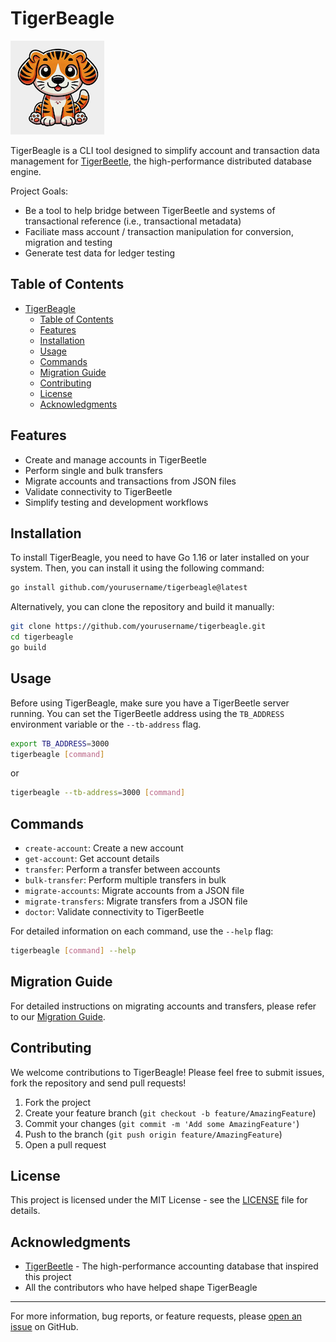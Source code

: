 # TigerBeagle

![TigerBeagle Logo](assets/logo.png)

TigerBeagle is a CLI tool designed to simplify account and transaction data management for [TigerBeetle](https://github.com/tigerbeetle/tigerbeetle), the high-performance distributed database engine.

Project Goals:

- Be a tool to help bridge between TigerBeetle and systems of transactional reference (i.e., transactional metadata)
- Faciliate mass account / transaction manipulation for conversion, migration and testing
- Generate test data for ledger testing

## Table of Contents

- [TigerBeagle](#tigerbeagle)
  - [Table of Contents](#table-of-contents)
  - [Features](#features)
  - [Installation](#installation)
  - [Usage](#usage)
  - [Commands](#commands)
  - [Migration Guide](#migration-guide)
  - [Contributing](#contributing)
  - [License](#license)
  - [Acknowledgments](#acknowledgments)

## Features

- Create and manage accounts in TigerBeetle
- Perform single and bulk transfers
- Migrate accounts and transactions from JSON files
- Validate connectivity to TigerBeetle
- Simplify testing and development workflows

## Installation

To install TigerBeagle, you need to have Go 1.16 or later installed on your system. Then, you can install it using the following command:

```bash
go install github.com/yourusername/tigerbeagle@latest
```

Alternatively, you can clone the repository and build it manually:

```bash
git clone https://github.com/yourusername/tigerbeagle.git
cd tigerbeagle
go build
```

## Usage

Before using TigerBeagle, make sure you have a TigerBeetle server running. You can set the TigerBeetle address using the `TB_ADDRESS` environment variable or the `--tb-address` flag.

```bash
export TB_ADDRESS=3000
tigerbeagle [command]
```

or

```bash
tigerbeagle --tb-address=3000 [command]
```

## Commands

- `create-account`: Create a new account
- `get-account`: Get account details
- `transfer`: Perform a transfer between accounts
- `bulk-transfer`: Perform multiple transfers in bulk
- `migrate-accounts`: Migrate accounts from a JSON file
- `migrate-transfers`: Migrate transfers from a JSON file
- `doctor`: Validate connectivity to TigerBeetle

For detailed information on each command, use the `--help` flag:

```bash
tigerbeagle [command] --help
```

## Migration Guide

For detailed instructions on migrating accounts and transfers, please refer to our [Migration Guide](MIGRATE.md).

## Contributing

We welcome contributions to TigerBeagle! Please feel free to submit issues, fork the repository and send pull requests!

1. Fork the project
2. Create your feature branch (`git checkout -b feature/AmazingFeature`)
3. Commit your changes (`git commit -m 'Add some AmazingFeature'`)
4. Push to the branch (`git push origin feature/AmazingFeature`)
5. Open a pull request

## License

This project is licensed under the MIT License - see the [LICENSE](LICENSE) file for details.

## Acknowledgments

- [TigerBeetle](https://github.com/tigerbeetle/tigerbeetle) - The high-performance accounting database that inspired this project
- All the contributors who have helped shape TigerBeagle

---

For more information, bug reports, or feature requests, please [open an issue](https://github.com/yourusername/tigerbeagle/issues) on GitHub.
